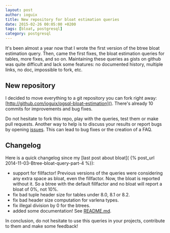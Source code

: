```yaml
---
layout: post
author: ioguix
title: New repository for bloat estimation queries
date: 2015-02-26 00:05:00 +0200
tags: [bloat, postgresql]
category: postgresql
---
```


It's been almost a year now that I wrote the first version of the btree bloat
estimation query.  Then, came the first fixes, the bloat estimation queries for
tables, more fixes, and so on.  Maintaining these queries as gists on github
was quite difficult and lack some features: no documented history, multiple
links, no doc, impossible to fork, etc.


## New repository

I decided to move everything to a git repository you can fork right away:
[http://github.com/ioguix/pgsql-bloat-estimation]().
There's already 10 commits for improvements and bug fixes.

Do not hesitate to fork this repo, play with the queries, test them or make
pull requests.  Another way to help is to discuss your results or report bugs
by opening [issues](https://github.com/ioguix/pgsql-bloat-estimation/issues).
This can lead to bug fixes or the creation of a FAQ.


## Changelog

Here is a quick changelog since my
[last post about bloat]( {% post_url 2014-11-03-Btree-bloat-query-part-4 %}):

* support for fillfactor!  Previous versions of the queries were considering
  any extra space as bloat, even the fillfactor.  Now, the bloat is reported
  without it.  So a btree with the default fillfactor and no bloat will report a
  bloat of 0%, not 10%.
* fix bad tuple header size for tables under 8.0, 8.1 or 8.2.
* fix bad header size computation for varlena types.
* fix illegal division by 0 for the btrees.
* added some documentation!  See
  [README.md](https://github.com/ioguix/pgsql-bloat-estimation/blob/master/README.md).

In conclusion, do not hesitate to use this queries in your projects, contribute
to them and make some feedback!
